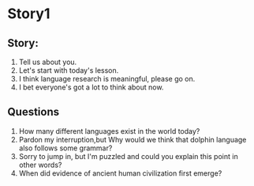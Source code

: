 # Story1

## Story:
1. Tell us about you.
2. Let's start with today's lesson.
3. I think language research is meaningful, please go on.
4. I bet everyone's got a lot to think about now. 


## Questions
1. How many different languages exist in the world today?
2. Pardon my interruption,but Why would we think that dolphin language also follows some grammar? 
3. Sorry to jump in, but I'm puzzled and could you explain this point in other words?
4. When did evidence of ancient human civilization first emerge?